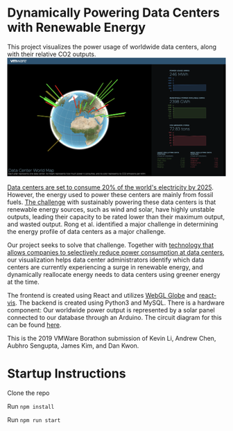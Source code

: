# Dynamically Powering Data Centers with Renewable Energy

This project visualizes the power usage of worldwide data centers, along with their relative CO2 outputs.
![](https://github.com/kevinl94303/roketto-dan/blob/master/docs/demo.png?raw=true)

[Data centers are set to consume 20% of the world's electricity by 2025](https://www.theguardian.com/environment/2017/dec/11/tsunami-of-data-could-consume-fifth-global-electricity-by-2025). However, the energy used to power these centers are mainly from fossil fuels. [The challenge](http://ceng.eskisehir.edu.tr/DuyuruDosyalari/9913436191.pdf) with sustainably powering these data centers is that renewable energy sources, such as wind and solar, have highly unstable outputs, leading their capacity to be rated lower than their maximum output, and wasted output. Rong et al. identified a major challenge in determining the energy profile of data centers as a major challenge.

Our project seeks to solve that challenge. Together with [technology that allows companies to selectively reduce power consumption at data centers](https://www.technologyreview.com/s/409724/saving-energy-in-data-centers/), our visualization helps data center administrators identify which data centers are currently experiencing a surge in renewable energy, and dynamically reallocate energy needs to data centers using greener energy at the time. 

The frontend is created using React and utilizes [WebGL Globe](https://github.com/dataarts/webgl-globe) and [react-vis](https://github.com/uber/react-vis). The backend is created using Python3 and MySQL. There is a hardware component: Our worldwide power output is represented by a solar panel connected to our database through an Arduino. The circuit diagram for this can be found [here](https://github.com/kevinl94303/roketto-dan/blob/master/backend/borathon_circuit_diagram.png). 

This is the 2019 VMWare Borathon submission of Kevin Li, Andrew Chen, Aubhro Sengupta, James Kim, and Dan Kwon. 

# Startup Instructions

Clone the repo

Run `npm install`

Run `npm run start`
